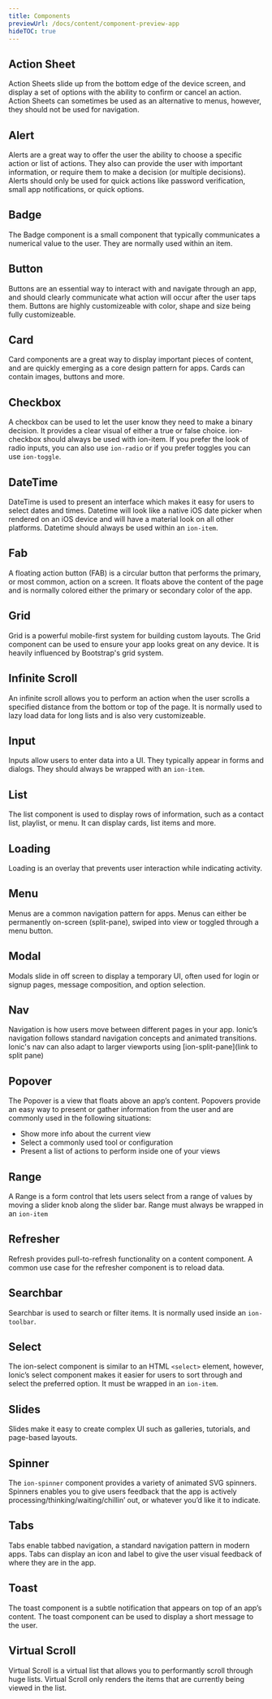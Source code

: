 ```yaml
---
title: Components
previewUrl: /docs/content/component-preview-app
hideTOC: true
---
```


<component-preview></component-preview>

## Action Sheet

Action Sheets slide up from the bottom edge of the device screen, and display a set of options with the ability to confirm or cancel an action. Action Sheets can sometimes be used as an alternative to menus, however, they should not be used for navigation.

## Alert
 
Alerts are a great way to offer the user the ability to choose a specific action or list of actions. They also can provide the user with important information, or require them to make a decision (or multiple decisions). Alerts should only be used for quick actions like password verification, small app notifications, or quick options.

## Badge

The Badge component is a small component that typically communicates a numerical value to the user. They are normally used within an item. 

## Button

Buttons are an essential way to interact with and navigate through an app, and should clearly communicate what action will occur after the user taps them. Buttons are highly customizeable with color, shape and size being fully customizeable.

## Card

Card components are a great way to display important pieces of content, and are quickly emerging as a core design pattern for apps. Cards can contain images, buttons and more.

## Checkbox

A checkbox can be used to let the user know they need to make a binary decision. It provides a clear visual of either a true or false choice. ion-checkbox should always be used with ion-item. If you prefer the look of radio inputs, you can also use `ion-radio` or if you prefer toggles you can use `ion-toggle`.

## DateTime

DateTime is used to present an interface which makes it easy for users to select dates and times. Datetime will look like a native iOS date picker when rendered on an iOS device and will have a material look on all other platforms. Datetime should always be used within an `ion-item`.

## Fab

A floating action button (FAB) is a circular button that performs the primary, or most common, action on a screen. It floats above the content of the page and is normally colored either the primary or secondary color of the app.

## Grid

Grid is a powerful mobile-first system for building custom layouts. The Grid component can be used to ensure your app looks great on any device. It is heavily influenced by Bootstrap's grid system.

## Infinite Scroll

An infinite scroll allows you to perform an action when the user scrolls a specified distance from the bottom or top of the page. It is normally used to lazy load data for long lists and is also very customizeable.

## Input

Inputs allow users to enter data into a UI. They typically appear in forms and dialogs. They should always be wrapped with an `ion-item`.

## List

The list component is used to display rows of information, such as a contact list, playlist, or menu. It can display cards, list items and more.

## Loading

Loading is an overlay that prevents user interaction while indicating activity.

## Menu

Menus are a common navigation pattern for apps. Menus can either be permanently on-screen (split-pane), swiped into view or toggled through a menu button.

## Modal

Modals slide in off screen to display a temporary UI, often used for login or signup pages, message composition, and option selection.

## Nav

Navigation is how users move between different pages in your app. Ionic’s navigation follows standard navigation concepts and animated transitions. Ionic's nav can also adapt to larger viewports using [ion-split-pane](link to split pane)


## Popover

The Popover is a view that floats above an app’s content. Popovers provide an easy way to present or gather information from the user and are commonly used in the following situations:

- Show more info about the current view
- Select a commonly used tool or configuration
- Present a list of actions to perform inside one of your views

## Range

A Range is a form control that lets users select from a range of values by moving a slider knob along the slider bar. Range must always be wrapped in an `ion-item`

## Refresher

Refresh provides pull-to-refresh functionality on a content component. A common use case for the refresher component is to reload data. 

## Searchbar

Searchbar is used to search or filter items. It is normally used inside an `ion-toolbar`.

## Select

The ion-select component is similar to an HTML `<select>` element, however, Ionic’s select component makes it easier for users to sort through and select the preferred option. It must be wrapped in an `ion-item`.

## Slides

Slides make it easy to create complex UI such as galleries, tutorials, and page-based layouts.

## Spinner

The `ion-spinner` component provides a variety of animated SVG spinners. Spinners enables you to give users feedback that the app is actively processing/thinking/waiting/chillin’ out, or whatever you’d like it to indicate.

## Tabs

Tabs enable tabbed navigation, a standard navigation pattern in modern apps. Tabs can display an icon and label to give the user visual feedback of where they are in the app.

## Toast

The toast component is a subtle notification that appears on top of an app’s content. The toast component can be used to display a short message to the user.

## Virtual Scroll

Virtual Scroll is a virtual list that allows you to performantly scroll through huge lists. Virtual Scroll only renders the items that are currently being viewed in the list.